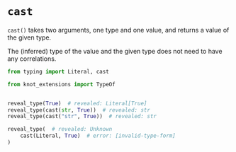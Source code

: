 # `cast`

`cast()` takes two arguments, one type and one value, and returns a value of the given type.

The (inferred) type of the value and the given type does not need to have any correlations.

```py
from typing import Literal, cast

from knot_extensions import TypeOf


reveal_type(True)  # revealed: Literal[True]
reveal_type(cast(str, True))  # revealed: str
reveal_type(cast("str", True))  # revealed: str

reveal_type(  # revealed: Unknown
    cast(Literal, True)  # error: [invalid-type-form]
)
```
